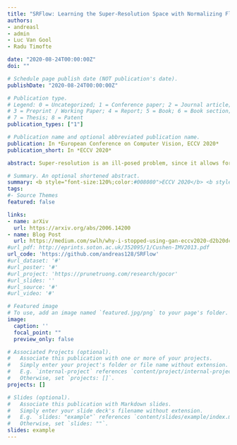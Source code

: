 ```yaml
---
title: "SRFlow: Learning the Super-Resolution Space with Normalizing Flow"
authors:
- andreasl
- admin
- Luc Van Gool
- Radu Timofte

date: "2020-08-24T00:00:00Z"
doi: ""

# Schedule page publish date (NOT publication's date).
publishDate: "2020-08-24T00:00:00Z"

# Publication type.
# Legend: 0 = Uncategorized; 1 = Conference paper; 2 = Journal article;
# 3 = Preprint / Working Paper; 4 = Report; 5 = Book; 6 = Book section;
# 7 = Thesis; 8 = Patent
publication_types: ["1"]

# Publication name and optional abbreviated publication name.
publication: In *European Conference on Computer Vision, ECCV 2020*
publication_short: In *ECCV 2020*

abstract: Super-resolution is an ill-posed problem, since it allows for multiple predictions for a given low-resolution image. This fundamental fact is largely ignored by state-of-the-art deep learning based approaches. These methods instead train a deterministic mapping using combinations of reconstruction and adversarial losses. In this work, we therefore propose SRFlow, a normalizing flow based super-resolution method capable of learning the conditional distribution of the output given the low-resolution input. Our model is trained in a principled manner using a single loss, namely the negative log-likelihood. SRFlow therefore directly accounts for the ill-posed nature of the problem, and learns to predict diverse photo-realistic high-resolution images. Moreover, we utilize the strong image posterior learned by SRFlow to design flexible image manipulation techniques, capable of enhancing super-resolved images by, e.g., transferring content from other images. We perform extensive experiments on faces, as well as on super-resolution in general. SRFlow outperforms state-of-the-art GAN-based approaches in terms of both PSNR and perceptual quality metrics, while allowing for diversity through the exploration of the space of super-resolved solutions.

# Summary. An optional shortened abstract.
summary: <b style="font-size:120%;color:#008080">ECCV 2020</b> <b style="font-size:120%;color:#E08040">Spotlight</b><br> Normalizing flow based super-resolution method capable of learning the conditional distribution of the output given the low-resolution input.
tags:
#- Source Themes
featured: false

links:
- name: arXiv
  url: https://arxiv.org/abs/2006.14200
- name: Blog Post
  url: https://medium.com/swlh/why-i-stopped-using-gan-eccv2020-d2b20dcfe1d
#url_pdf: http://eprints.soton.ac.uk/352095/1/Cushen-IMV2013.pdf
url_code: 'https://github.com/andreas128/SRFlow'
#url_dataset: '#'
#url_poster: '#'
#url_project: 'https://prunetruong.com/research/gocor'
#url_slides: ''
#url_source: '#'
#url_video: '#'

# Featured image
# To use, add an image named `featured.jpg/png` to your page's folder. 
image:
  caption: ''
  focal_point: ""
  preview_only: false

# Associated Projects (optional).
#   Associate this publication with one or more of your projects.
#   Simply enter your project's folder or file name without extension.
#   E.g. `internal-project` references `content/project/internal-project/index.md`.
#   Otherwise, set `projects: []`.
projects: []

# Slides (optional).
#   Associate this publication with Markdown slides.
#   Simply enter your slide deck's filename without extension.
#   E.g. `slides: "example"` references `content/slides/example/index.md`.
#   Otherwise, set `slides: ""`.
slides: example
---
```




